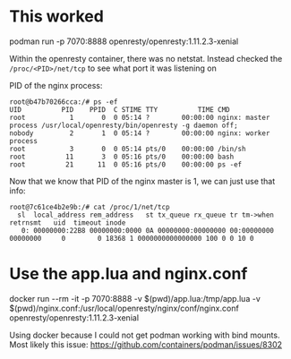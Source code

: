 

# This worked
podman run -p 7070:8888 openresty/openresty:1.11.2.3-xenial

Within the openresty container, there was no netstat. Instead checked the `/proc/<PID>/net/tcp` to see what port it was listening on

PID of the nginx process:
```
root@b47b70266cca:/# ps -ef
UID          PID    PPID  C STIME TTY          TIME CMD
root           1       0  0 05:14 ?        00:00:00 nginx: master process /usr/local/openresty/bin/openresty -g daemon off;
nobody         2       1  0 05:14 ?        00:00:00 nginx: worker process
root           3       0  0 05:14 pts/0    00:00:00 /bin/sh
root          11       3  0 05:16 pts/0    00:00:00 bash
root          21      11  0 05:16 pts/0    00:00:00 ps -ef
```

Now that we know that PID of the nginx master is 1, we can just use that info:
```
root@7c61ce4b2e9b:/# cat /proc/1/net/tcp
  sl  local_address rem_address   st tx_queue rx_queue tr tm->when retrnsmt   uid  timeout inode
   0: 00000000:22B8 00000000:0000 0A 00000000:00000000 00:00000000 00000000     0        0 18368 1 0000000000000000 100 0 0 10 0

```

# Use the app.lua and nginx.conf

docker  run --rm  -it  -p 7070:8888  -v $(pwd)/app.lua:/tmp/app.lua -v $(pwd)/nginx.conf:/usr/local/openresty/nginx/conf/nginx.conf   openresty/openresty:1.11.2.3-xenial


Using docker because I could not get podman working with bind mounts.
Most likely this issue:
https://github.com/containers/podman/issues/8302


